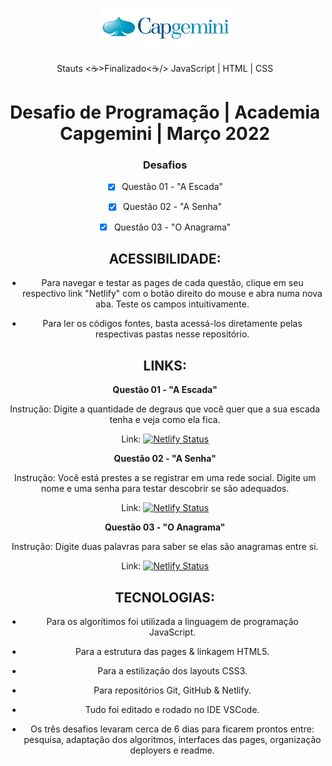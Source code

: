 <h1 align="center">
  <img alt="Logomarca" title="#NextLevelWeek" src="./screenshots/logoCapgemini.png" />
</h1>

<center> Stauts <☕>Finalizado<☕/> JavaScript | HTML | CSS <center>

# Desafio de Programação | Academia Capgemini | Março 2022

### Desafios

- [x] Questão 01 - "A Escada"
- [x] Questão 02 - "A Senha"
- [x] Questão 03 - "O Anagrama"



## ACESSIBILIDADE:

- Para navegar e testar as pages de cada questão, clique em seu respectivo link "Netlify" com o botão direito do mouse e abra numa nova aba. Teste os campos intuitivamente.

- Para ler os códigos fontes, basta acessá-los diretamente pelas respectivas pastas nesse repositório.


## LINKS:

**Questão 01 - "A Escada"**

Instrução: Digite a quantidade de degraus que você quer que a sua escada tenha e veja como ela fica.

Link:  [![Netlify Status](https://api.netlify.com/api/v1/badges/c5cf2eb0-1b9c-4b7f-91cc-851325d6821f/deploy-status)](https://debh-valois-desafio-capgemini-1-escada.netlify.app/)



**Questão 02 - "A Senha"**

Instrução: Você está prestes a se registrar em uma rede social. Digite um nome e uma senha para testar descobrir se são adequados.

Link:  [![Netlify Status](https://api.netlify.com/api/v1/badges/c092f663-875f-4d4b-9047-2f66ce11d844/deploy-status)](https://debh-valois-desafio-capgemini-2-senha.netlify.app/)



**Questão 03 - "O Anagrama"**

Instrução: Digite duas palavras para saber se elas são anagramas entre si.

Link:  [![Netlify Status](https://api.netlify.com/api/v1/badges/4d443729-48a7-4190-8c8e-3ea538b7e054/deploy-status)](https://debh-valois-desafio-capgemini-3-anagrama.netlify.app/)



## TECNOLOGIAS:

- Para os algorítimos foi utilizada a linguagem de programação JavaScript.
- Para a estrutura das pages & linkagem HTML5.
- Para a estilização dos layouts CSS3.
- Para repositórios Git, GitHub & Netlify.
- Tudo foi editado e rodado no IDE VSCode.  <br/> 

- Os três desafios levaram cerca de 6 dias para ficarem prontos entre: pesquisa, adaptação dos algoritmos, interfaces das pages, organização deployers e readme.


